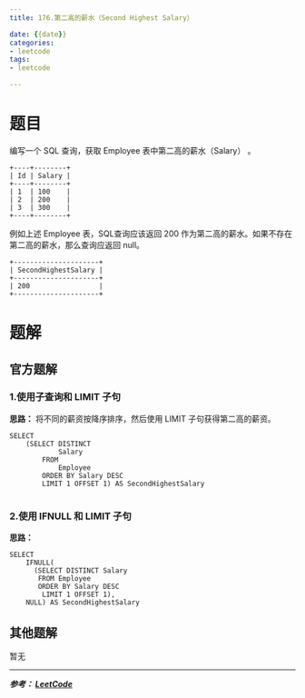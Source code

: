 ```yaml
---
title: 176.第二高的薪水（Second Highest Salary）

date: {{date}}
categories:
- leetcode
tags:
- leetcode

---
```

# 题目
编写一个 SQL 查询，获取 Employee 表中第二高的薪水（Salary） 。
```
+----+--------+
| Id | Salary |
+----+--------+
| 1  | 100    |
| 2  | 200    |
| 3  | 300    |
+----+--------+
```
例如上述 Employee 表，SQL查询应该返回 200 作为第二高的薪水。如果不存在第二高的薪水，那么查询应返回 null。
```
+---------------------+
| SecondHighestSalary |
+---------------------+
| 200                 |
+---------------------+
```


# 题解

## 官方题解
### 1.使用子查询和 LIMIT 子句
**思路：** 将不同的薪资按降序排序，然后使用 LIMIT 子句获得第二高的薪资。
```
SELECT
    (SELECT DISTINCT
            Salary
        FROM
            Employee
        ORDER BY Salary DESC
        LIMIT 1 OFFSET 1) AS SecondHighestSalary


```

### 2.使用 IFNULL 和 LIMIT 子句
**思路：**
```
SELECT
    IFNULL(
      (SELECT DISTINCT Salary
       FROM Employee
       ORDER BY Salary DESC
        LIMIT 1 OFFSET 1),
    NULL) AS SecondHighestSalary

```


## 其他题解
暂无

---
***参考：
[LeetCode](https://leetcode-cn.com/problems/second-highest-salary/solution/di-er-gao-de-xin-shui-by-leetcode/)***
